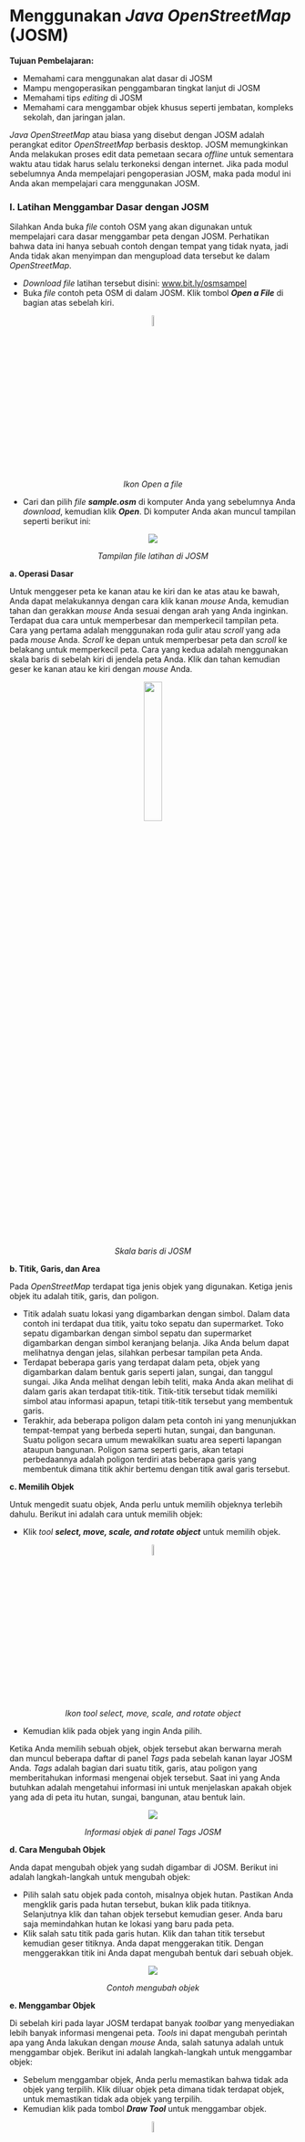 # **Menggunakan _Java OpenStreetMap_ (JOSM)**

**Tujuan Pembelajaran:**
*   Memahami cara menggunakan alat dasar di JOSM
*   Mampu mengoperasikan penggambaran tingkat lanjut di JOSM
*   Memahami tips _editing_ di JOSM
*   Memahami cara menggambar objek khusus seperti jembatan, kompleks sekolah, dan jaringan jalan.

_Java OpenStreetMap_ atau biasa yang disebut dengan JOSM adalah perangkat editor _OpenStreetMap_ berbasis desktop. JOSM memungkinkan Anda melakukan proses edit data pemetaan secara _offline_ untuk sementara waktu atau tidak harus selalu terkoneksi dengan internet. Jika pada modul sebelumnya Anda mempelajari pengoperasian JOSM, maka pada modul ini Anda akan mempelajari cara menggunakan JOSM.

### **I. Latihan Menggambar Dasar dengan JOSM**

Silahkan Anda buka _file_ contoh OSM yang akan digunakan untuk mempelajari cara dasar menggambar peta dengan JOSM. Perhatikan bahwa data ini hanya sebuah contoh dengan tempat yang tidak nyata, jadi Anda tidak akan menyimpan dan mengupload data tersebut ke dalam _OpenStreetMap_.



*   _Download file_ latihan tersebut disini: www.bit.ly/osmsampel
*   Buka _file_ contoh peta OSM di dalam JOSM. Klik tombol **_Open a File_** di bagian atas sebelah kiri.

<p align="center">
 <img width=7% src="../images/0401_Ikon_Open_a_file.png"
</p>
<p align="center"><i>Ikon Open a file</i></p>

*   Cari dan pilih _file **sample.osm**_ di komputer Anda yang sebelumnya Anda _download_, kemudian klik **_Open_**. Di komputer Anda akan muncul tampilan seperti berikut ini:

<p align="center">
 <img src="../images/0402_Tampilan_file_latihan_di_JOSM.png"
</p>
<p align="center"><i>Tampilan file latihan di JOSM</i></p>

**a. Operasi Dasar**

Untuk menggeser peta ke kanan atau ke kiri dan ke atas atau ke bawah, Anda dapat melakukannya dengan cara klik kanan _mouse_ Anda, kemudian tahan dan gerakkan _mouse_ Anda sesuai dengan arah yang Anda inginkan. Terdapat dua cara untuk memperbesar dan memperkecil tampilan peta. Cara yang pertama adalah menggunakan roda gulir atau _scroll_ yang ada pada _mouse_ Anda. _Scroll_ ke depan untuk memperbesar peta dan _scroll_ ke belakang untuk memperkecil peta. Cara yang kedua adalah menggunakan skala baris di sebelah kiri di jendela peta Anda. Klik dan tahan kemudian geser ke kanan atau ke kiri dengan _mouse_ Anda.

<p align="center">
 <img width=25% src="../images/0403_Skala_baris_di_JOSM.png"
</p>
<p align="center"><i>Skala baris di JOSM</i></p>

**b. Titik, Garis, dan Area**

Pada _OpenStreetMap_ terdapat tiga jenis objek yang digunakan. Ketiga jenis objek itu adalah titik, garis, dan poligon.
*   Titik adalah suatu lokasi yang digambarkan dengan simbol. Dalam data contoh ini terdapat dua titik, yaitu toko sepatu dan supermarket. Toko sepatu digambarkan dengan simbol sepatu dan supermarket digambarkan dengan simbol keranjang belanja. Jika Anda belum dapat melihatnya dengan jelas, silahkan perbesar tampilan peta Anda.
*   Terdapat beberapa garis yang terdapat dalam peta, objek yang digambarkan dalam bentuk garis seperti jalan, sungai, dan tanggul sungai. Jika Anda melihat dengan lebih teliti, maka Anda akan melihat di dalam garis akan terdapat titik-titik. Titik-titik tersebut tidak memiliki simbol atau informasi apapun, tetapi titik-titik tersebut yang membentuk garis.
*   Terakhir, ada beberapa poligon dalam peta contoh ini yang menunjukkan tempat-tempat yang berbeda seperti hutan, sungai, dan bangunan. Suatu poligon secara umum mewakilkan suatu area seperti lapangan ataupun bangunan. Poligon sama seperti garis, akan tetapi perbedaannya adalah poligon terdiri atas beberapa garis yang membentuk dimana titik akhir bertemu dengan titik awal garis tersebut.

**c. Memilih Objek**

Untuk mengedit suatu objek, Anda perlu untuk memilih objeknya terlebih dahulu. Berikut ini adalah cara untuk memilih objek:

*   Klik _tool **select, move, scale, and rotate object**_ untuk memilih objek.

<p align="center">
 <img width=7% src="../images/0404_Ikon_tool_select_move_scale_and_rotate_object.png"
</p>
<p align="center"><i>Ikon tool select, move, scale, and rotate object</i></p>

*   Kemudian klik pada objek yang ingin Anda pilih.

Ketika Anda memilih sebuah objek, objek tersebut akan berwarna merah dan muncul beberapa daftar di panel _Tags_ pada sebelah kanan layar JOSM Anda. _Tags_ adalah bagian dari suatu titik, garis, atau poligon yang memberitahukan informasi mengenai objek tersebut. Saat ini yang Anda butuhkan adalah mengetahui informasi ini untuk menjelaskan apakah objek yang ada di peta itu hutan, sungai, bangunan, atau bentuk lain.

<p align="center">
 <img src="../images/0405_Informasi_objek_di_panel_Tags_JOSM.png"
</p>
<p align="center"><i>Informasi objek di panel Tags JOSM</i></p>

**d. Cara Mengubah Objek**

Anda dapat mengubah objek yang sudah digambar di JOSM. Berikut ini adalah langkah-langkah untuk mengubah objek:
*   Pilih salah satu objek pada contoh, misalnya objek hutan. Pastikan Anda mengklik garis pada hutan tersebut, bukan klik pada titiknya. Selanjutnya klik dan tahan objek tersebut kemudian geser. Anda baru saja memindahkan hutan ke lokasi yang baru pada peta.
*   Klik salah satu titik pada garis  hutan. Klik dan tahan titik tersebut kemudian geser titiknya. Anda dapat menggerakan titik. Dengan menggerakkan titik ini Anda dapat mengubah bentuk dari sebuah objek.

<p align="center">
 <img src="../images/0406_Contoh_mengubah_objek.png"
</p>
<p align="center"><i>Contoh mengubah objek</i></p>

**e. Menggambar Objek**

Di sebelah kiri pada layar JOSM terdapat banyak _toolbar_ yang menyediakan lebih banyak informasi mengenai peta. _Tools_ ini dapat mengubah perintah apa yang Anda lakukan dengan _mouse_ Anda, salah satunya adalah untuk menggambar objek. Berikut ini adalah langkah-langkah untuk menggambar objek:
*   Sebelum menggambar objek, Anda perlu memastikan bahwa tidak ada objek yang terpilih. Klik diluar objek peta dimana tidak terdapat objek, untuk memastikan tidak ada objek  yang terpilih.
*   Kemudian klik pada tombol **_Draw Tool_** untuk menggambar objek.

<p align="center">
 <img width=7% src="../images/0407_Ikon_Draw_Tool.png"
</p>
<p align="center"><i>Ikon Draw Tool</i></p>

*   Temukan area kosong pada peta, dan klik dua kali dengan _mouse_ Anda kemudian akan tergambar sebuah titik tunggal.

<p align="center">
 <img src="../images/0408_Contoh_menggambar_objek_titik.png"
</p>
<p align="center"><i>Contoh menggambar objek titik</i></p>

*   Untuk menggambar sebuah garis, klik sekali dengan _mouse_ Anda. Gerakan _mouse_ Anda dan klik kembali. Lanjutkan hingga membentuk sebuah garis. Untuk mengakhiri garis, klik dua kali pada _mouse_ Anda.

<p align="center">
 <img src="../images/0409_Contoh_menggambar_objek_garis.png"
</p>
<p align="center"><i>Contoh menggambar objek garis</i></p>

*   Gambarlah sebuah poligon dengan cara yang sama seperti menggambar garis, tetapi untuk mengakhiri poligon dengan klik dua kali di atas titik yang pertama kali Anda buat.

<p align="center">
 <img src="../images/0410_Contoh_menggambar_objek_poligon.png"
</p>
<p align="center"><i>Contoh menggambar objek poligon</i></p>

**f. Cara Menambahkan _Presets_**

Sekarang Anda telah memahami bagaimana cara untuk menggambar titik, garis, dan poligon. Akan tetapi Anda masih belum memberikan informasi mengenai objek tersebut. Di _OpenStreetMap_ memberikan informasi mengenai objek yang Anda gambar adalah suatu kewajiban, apakah objek tersebut adalah sekolah, rumah sakit, kantor pemerintahan dan apakah objek yang Anda buat itu bangunan atau sesuatu yang lain. Hal ini diwajibkan agar orang lain dapat mengetahui informasi objek tersebut. Untuk memberikan informasi terhadap objek yang Anda buat atau edit, Anda perlu memasukkan _presets_ di objek tersebut. Berikut ini adalah langkah-langkahnya:
*   Klik tombol **_Select_** pada _toolbar_ sebelah kiri di JOSM.
*   Pilih objek yang ingin ditambahkan _preset_.
*   Pilih menu **_Presets_** pada bagian atas JOSM. Gerakkan mouse Anda ke sub-menu jenis objek yang ingin Anda tentukan.

<p align="center">
 <img src="../images/0411_Memasukkan_preset.png"
</p>
<p align="center"><i>Memasukkan preset</i></p>

*   Jika Anda kesulitan mencari pada sub-menu, Anda dapat klik di bagian **_Search preset_** atau dengan menekan tombol **F3** pada _keyboard_ Anda.
*   Kemudian akan muncul jendela _search preset_. Anda dapat langsung mengetik jenis objeknya, misalnya **dokter gigi**. Kemudian klik **_Select_**.

<p align="center">
 <img src="../images/0412_Jendela_search_preset.png"
</p>
<p align="center"><i>Jendela search preset</i></p>

*   Selanjutnya akan muncul jendela mengenai informasi objek yang Anda petakan. Informasi ini tidak wajib diisi semua, hanya yang Anda ketahui saja. Jika Anda mengetahui semua informasinya silahkan diisi. Jika tidak tahu dilewatkan saja, kemudian klik **_Apply Preset_**. Jika semuanya berjalan dengan lancar, titik, garis, atau poligon yang Anda buat akan berubah warna atau memiliki suatu simbol. Perubahan ini tergantung dari informasi yang Anda masukkan ke dalam objek tersebut.

<p align="center">
 <img src="../images/0413_Jendela_informasi_objek.png"
</p>
<p align="center"><i>Jendela informasi objek</i></p>

### **II. Latihan Menggambar Tingkat Lanjut dengan JOSM**
Pada sesi sebelumnya Anda telah menginstal JOSM dan mempelajari bagaimana melakukan operasi dasar di JOSM seperti menggambar titik, garis, dan poligon. Anda juga telah dapat menambahkan preset ke objek yang Anda buat untuk melampirkan informasi mengenai objek tersebut. Pada akhirnya, Anda dapat menggambar peta Anda sendiri di JOSM.  Pada sesi ini Anda akan mempelajari bagaimana tahapan-tahapan yang tepat dalam mengedit peta _OpenStreetMap_ di JOSM dan juga bagaimana Anda bisa memaksimalkan beberapa alat yang ada di JOSM untuk membantu Anda dalam melakukan _editing_.

**a. Alat Menggambar Tingkat Lanjut di JOSM**

Pada materi ini Anda akan mempelajari beberapa _tools_ dasar dan teknik yang ada untuk menggambar fitur peta di JOSM. Anda akan mempelajari lebih detail untuk _tools_ menggambar lanjutan yang akan membantu Anda dalam melakukan pemetaan di JOSM. Silakan Anda _download_ di www.bit.ly/toolsbahasa kemudian buka JOSM dan file yang telah di-_download_. Tampilan pada JOSM Anda akan seperti di bawah ini:

<p align="center">
 <img src="../images/0414_Tampilan_file_latihan_mengedit_di_JOSM.png"
</p>
<p align="center"><i>Tampilan file latihan mengedit di JOSM</i></p>

JOSM memiliki _tools_ yang akan memudahkan Anda dalam mengedit baik garis atau poligon. _Tools_ ini dapat ditemukan di menu **_Tools_** di bagian atas JOSM. Jika Anda klik pada menu _Tools_ di bagian atas JOSM, Anda akan melihat bahwa terdapat banyak fungsi yang dapat membantu Anda dalam menggambar garis dan poligon, dan juga mengedit objek pada peta.

<p align="center">
 <img src="../images/0415_Pilihan_yang_ada_di_menu_tools_JOSM.png"
</p>
<p align="center"><i>Pilihan yang ada di menu tools JOSM</i></p>

Dalam mengaplikasikan fungsi dalam menu ini, Anda terlebih dahulu harus memilih sebuah titik, garis, atau poligon pada bidang peta. _File_ contoh yang telah Anda _download_ berisi berbagai macam elemen yang berlabelkan nama alat yang berbeda-beda di dalam menu. Anda dapat mencoba masing-masing _tools_ menggunakan _file_ contoh. Penjelasan mengenai beberapa _tools_ lainnya disediakan di bawah ini:

*   **_Split Way_** (Memisahkan Segmen Garis/_Way_).
    _Split Way_ digunakan untuk membagi sebuah segmen garis menjadi dua segmen garis yang terpisah. Ini berguna jika Anda ingin menambahkan atribut ke bagian jalan yang berbeda, seperti jembatan atau jalan yang berbeda nama. Untuk menggunakan fungsi ini, pilih sebuah titik di tengah segmen garis yang Anda ingin potong, kemudian klik **_Split Way_** dari menu _Tools_, dan garis Anda akan terpotong menjadi dua. Tombol pintas untuk melakukan _split way_ adalah tombol **P** pada _keyboard_ setelah anda memilih salah satu titik pada garis.

<p align="center">
 <img src="../images/0416_Tampilan_split_way.png"
</p>
<p align="center"><i>Tampilan split way</i></p>

Setelah Anda melakukan _split way_, Anda dapat menambahkan informasi mengenai masing-masing segmen jalan yang sudah dipisah, misalnya seperti memberikan nama jalan pada kedua jalan.

*   **_Combine Way_** (menggabungkan segmen garis/_way_).
    _Combine way_ ini adalah kebalikan dari _Split Way_, digunakan untuk menggabungkan dua segmen garis menjadi satu segmen garis. Kedua segmen garis ini harus saling terhubung dengan titik yang sama. Untuk menggunakan fungsi ini, pilih kedua garis yang ingin Anda gabungkan. Anda dapat memilih lebih dari satu objek dengan menahan tombol _shift_ pada _keyboard_ Anda dan klik di kedua garisnya. Ketika Anda telah memilih kedua garis tersebut, klik **_Combine Way_** dari menu _Tools_. Kedua segmen garis tersebut akan menyatu jadi satu segmen garis. Tombol pintas untuk melakukan _combine way_ adalah tombol **C** pada _keyboard_ setelah anda mengklik kedua garis.

<p align="center">
 <img src="../images/0417_Tampilan_combine_way.png"
</p>
<p align="center"><i>Tampilan combine way</i></p>

<p align="center">
 <img width=120% src="../images/0418_Hasil_menggabungkan_Garis_Way_JOSM.png"
</p>
<p align="center"><i>Hasil menggabungkan Garis/Way JOSM</i></p>

Jika Anda menggabungkan jalan yang memiliki arah yang berbeda, Anda akan mendapatkan peringatan seperti di bawah ini. Peringatan tersebut berarti jika jalan yang terhubung dan memiliki arah yang sama. Jika Anda yakin untuk menggabungkan kedua jalan tersebut, silakan Anda klik **_Reverse and Combine_**.

<p align="center">
 <img src="../images/0419_Peringatan_change_directions.png"
</p>
<p align="center"><i>Peringatan change directions</i></p>

*   **_Reverse Way_** (membalikkan garis/_way_). 
    _Reverse way_ digunakan untuk mengubah arah pada garis. Semua garis di dalam OSM memiliki sebuah arah, yang ditunjukkan di dalam JOSM dengan panah pada garis. Pengaturan arah sangat berguna untuk memetakan jalan yang memiliki satu arah dan aliran sungai (hulu ke hilir). Pada kasus ini, Anda mungkin perlu membalikkan arah garis sehingga garis tersebut dalam arah yang benar. Cara untuk menggunakan _reverse way_ ini adalah klik pada garis yang ingin Anda ubah arahnya, kemudian ke menu _tools_ dan klik **_Reverse Ways_**. Tombol pintas untuk melakukan _reverse way_ adalah tombol **R** pada _keyboard_.

<p align="center">
 <img src="../images/0420_Tampilan_reverse_ways.png"
</p>
<p align="center"><i>Tampilan reverse way</i></p>

*   **_Simplify Way_** (sederhanakan jalur)
    Jika garis Anda memiliki terlalu banyak titik di dalamnya dan Anda ingin membuatnya lebih sederhana, menu _simplify way_ akan menghapus beberapa titik yang ada pada sebuah garis. _Tool_ ini juga digunakan untuk mempercepat saat _upload_ data karena menghapus beberapa nodes/titik yang berada di satu garis. Cara untuk menggunakan _simplify way_ adalah klik pada garis yang ingin Anda sederhanakan, kemudian ke menu _tools_ dan klik **_Simplify Way_**. Tombol pintas untuk melakukan _simplify way_ adalah tombol **Shift+Y** pada _keyboard._

<p align="center">
 <img src="../images/0421_Tampilan_simplify_way.png"
</p>
<p align="center"><i>Tampilan simplify way</i></p>

*   **_Align Nodes in Circle_** (Sejajarkan _Node_ Membentuk Lingkaran).
    Jika Anda mengalami kesulitan dalam menggambar bentuk lingkaran di dalam OSM, maka Anda dapat menggunakan _tools_ ini untuk membuat bentuk lingkaran secara sempurna. Cara untuk menggunakan _align nodes in circle_ ini adalah klik pada garis yang ingin Anda sederhanakan, kemudian ke menu _tools_ dan klik **_Align Nodes in Circle_**. Tombol pintas untuk melakukan _align nodes in circle_ adalah tombol **O** pada _keyboard._

<p align="center">
 <img src="../images/0422_Tampilan_Align_Nodes_in_Circle.png"
</p>
<p align="center"><i>Tampilan Align Nodes in Circle</i></p>

*   **_Create Circle_** (Buat Lingkaran)
    Sebagai alternatif untuk membuat lingkaran, Anda dapat menggunakan _tool create circle_. _Tool_ ini akan membuat lingkaran dari diameter lingkaran (hanya memerlukan sebuah garis yang terdiri atas dua titik). Cara untuk menggunakan _create circle_ ini adalah gambar sebuah garis yang mewakili diameter dari lingkaran yang Anda inginkan, dan kemudian ke menu tools dan klik **_Create Circle_**. Tombol pintas untuk melakukan _create circle_ adalah tombol **Shift+O** pada _keyboard._

<p align="center">
 <img src="../images/0423_Tampilan_create_cirle.png"
</p>
<p align="center"><i>Tampilan create cirle</i></p>

*   **_Align Nodes in Line_** (Sejajarkan Node dalam Garis/_Way_)
    Fungsi ini digunakan untuk mengubah garis yang tidak beraturan menjadi bentuk yang lurus. Hati-hati karena hal ini memiliki kecenderungan untuk pergeseran garis walaupun sedikit. Perlu diingat, fungsi ini akan meluruskan bentuk garis sesuai letak titik awal dan akhir garis tersebut. Cara untuk menggunakan _align nodes in line_ ini adalah klik garis yang ingin Anda sejajarkan, dan kemudian ke menu tools dan klik **_Align Nodes in Line_**. Tombol pintas untuk melakukan _align nodes in line_ adalah tombol **L** pada _keyboard_.

<p align="center">
 <img src="../images/0424_Tampilan_align_nodes_in_line.png"
</p>
<p align="center"><i>Tampilan align nodes in line</i></p>

<p align="center">
 <img src="../images/0425_Contoh_setelah_menggunakan_align_nodes_in_line.png"
</p>
<p align="center"><i>Contoh setelah menggunakan align nodes in line</i></p>

*   **_Orthogonalize Shape_** (Ortogonalisasi Bentuk)
    _Orthogonalize shape_ sangat berguna untuk membuat gambar poligon yang memiliki sudut-sudut tidak teratur menjadi bentuk persegi, contohnya adalah bentuk bangunan. Setelah Anda menggambar sebuah bangunan, fungsi ini akan membentuk menjadi bangunan yang memiliki sudut  persegi 90’. Cara untuk menggunakan _orthogonalize shape_ ini adalah klik objek yang ingin Anda ubah bentuknya, dan kemudian ke menu _tools_ dan pilih **_Orthogonalize Shape_**. Tombol pintas untuk melakukan _orthogonalize shape_ adalah tombol **Q** pada _keyboard_.

<p align="center">
 <img src="../images/0426_Tampilan_orthogonalize_shape.png"
</p>
<p align="center"><i>Tampilan orthogonalize shape</i></p>

<p align="center">
 <img src="../images/0427_Contoh_setelah_menggunakan_orthogonalize_shape.png"
</p>
<p align="center"><i>Contoh setelah menggunakan orthogonalize shape</i></p>

*   **_Unglue Way_** (Memisahkan Titik/Garis)
    _Unglue way_ berfungsi untuk melepaskan titik-titik yang terhubung. _Unglue way_ berguna ketika dua objek berada di titik yang sama padahal seharusnya mereka tidak menempel. Sebagai contoh, kesalahan yang sering terjadi adalah sebuah jalan memiliki titik yang sama dengan sudut bangunan. Tentu saja di lapangan, jalan tidak mungkin bergabung dengan bangunan, sehingga ini adalah suatu kesalahan. Untuk memperbaikinya Anda dapat melepaskan objek satu dengan yang lain. Cara untuk menggunakan _unglue way_ ini adalah klik titik yang saling menempel antara dua objek, dan kemudian ke menu tools dan pilih **_Unglue Way_**. Tombol pintas untuk melakukan _unglue way_ adalah tombol **G** pada _keyboard_. Perlu Anda perhatikan ketika Anda sudah menggunakan _tool_ ini, antara kedua objek yang sebelumnya saling menempel, tidak langsung otomatis terpisah, tetapi harus Anda menggeser salah satu objeknya.

<p align="center">
 <img src="../images/0428_Tampilan_unglue_way.png"
</p>
<p align="center"><i>Tampilan unglue way</i></p>

<p align="center">
 <img src="../images/0429_Contoh_setelah_menggunakan_unglue_way.png"
</p>
<p align="center"><i>Contoh setelah menggunakan unglue way</i></p>

Sering kali terdapat pertanyaan bagaimana cara untuk memutar sebuah garis atau poligon setelah objek tersebut tergambar. Cara untuk memutar objek tersebut adalah sebagai berikut:
*   Untuk memutar sebuah objek, pertama pilih objek yang ingin Anda putar.
*   Tahan **SHIFT+CTRL** pada _keyboard_ Anda.
*   Klik dan geser _mouse_ untuk memutar.

<p align="center">
 <img width=30% src="../images/0430_Konsep_memutar_objek_di_JOSM.png"
</p>
<p align="center"><i>Konsep memutar objek di JOSM</i></p>

**b. Tombol Pintas di Keyboard**

Setelah melakukan _editing_ di _OpenStreetMap_, Anda akan menyadari bahwa Anda kesulitan untuk mencari letak _tools_ yang terdapat pada menu _Tools_. Untuk mengatasi hal ini, JOSM memiliki tombol pintas _keyboard_ untuk segala hal. Hal ini bertujuan untuk mempermudah Anda tanpa harus mengklik sebuah objek terlebih dahulu dan kemudian melalui proses menu dan sub-menu yang panjang. Anda dapat memilih objek langsung dan menekan sebuah tombol pada keyboard Anda. Berikut ini adalah beberapa tombol pintas yang sering digunakan:

Tabel Beberapa Tombol Pintas di JOSM

|No.| Perintah  | Simbol  |
|---|---|---|
|1|Aktifkan _Select Tool_|<img src="../images/0431_Select_Tool.png" width="">|
|2|Aktifkan _Draw Tool_|<img src="../images/0432_Draw_Tool.png" width="">|
|3|Aktifkan _Zoom Tool_|<img src="../images/0433_Zoom_Tool.png" width="">|
|4|Hapus objek yang terpilih|<img src="../images/0434_Hapus.png" width="">|
|5|_Zoom In_|<img src="../images/0435_Zoom_In.png" width="">|
|6|_Zoom Out_|<img src="../images/0436_Zoom_Out.png" width="">|

### **III. Tips Editing**
Ada beberapa kesalahan umum yang biasa dilakukan oleh pengguna ketika memulai menggunakan _OpenStreetMap_. Berikut ini beberapa kesalahan yang sering dilakukan dan beberapa tips atau petunjuk singkat untuk memetakan lebih baik.

**1. Objek yang Sebaiknya Tidak Terhubung**

Ketika Anda membuat poligon dan garis yang seharusnya tidak terhubung, pastikan bahwa mereka tidak terhubung oleh satu titik. Contohnya titik jalan raya sebaiknya tidak menempel ke bangunan, walaupun pada kenyataannya terdapat bangunan yang terletak di depan jalan, namun tetap ada sedikit ruang yang memisahkan antara bangunan dan jalan tersebut. Jika Anda ingin memisahkan dua atau lebih objek yang menempel di titik yang sama, pilih titik yang saling terhubung kemudian pilih menu **_Tools →  UnGlue Ways_** atau tombol pintasnya adalah tekan **G** pada keyboard, kemudian geser salah satu objeknya.

<p align="center">
 <img src="../images/0437_Objek_bangunan_dan_jalan_yang_tersambung_dan_objek_bangunan_dan_jalan_yang_terpisah.png"
</p>
<p align="center"><i>(Kiri) Objek bangunan dan jalan yang tersambung dan (Kanan) objek bangunan dan jalan yang terpisah</i></p>

**2. Objek yang Harus Terhubung**

Jika sebelumnya membahas mengenai objek yang tidak boleh terhubung, sekarang Anda akan mempelajari objek apa saja yang harus terhubung, misalnya jalan yang bersinggungan atau persimpangan seharusnya selalu terhubung pada titik. Jika mereka tidak terhubung pada satu titik, maka JOSM tidak mengetahui bahwa jalan tersebut sebenarnya saling terhubung satu sama lain. Oleh karena itu, jika terdapat jalan yang tidak saling terhubung satu sama lain, maka Anda dapat memperbaiki dengan pilih _node_/titik dari jalan yang ingin dihubungkan, kemudian pilih menu **_Tools →  Merge Nodes_** atau tekan **M** pada keyboard.

<p align="center">
 <img width=50% src="../images/0438_Jalan_harus_terhubung_satu_sama_lain.png"
</p>
<p align="center"><i>Jalan harus terhubung satu sama lain</i></p>

**3. Objek yang Saling _Overlap_ atau Tumpang Tindih**

Salah satu kesalahan umum pada saat menggambar di JOSM adalah poligon saling _overlap_, padahal seharusnya objek yang digambarkan tidak saling _overlap_. Sebuah bangunan tidak bisa _overlap_ dengan bangunan yang lain. Sebagai contoh, poligon penggunaan lahan permukiman tidak seharusnya overlap atau tumpang tindih dengan poligon kebun.

<p align="center">
 <img width=50% src="../images/0439_Contoh_poligon_yang_saling_overlap.png"
</p>
<p align="center"><i>Contoh poligon yang saling overlap</i></p>

Ada beberapa pengecualian pada aturan ini, contohnya seperti bangunan sekolah. Di dalam halaman sekolah mungkin Anda ingin mengidentifikasi bangunan menggunakan poligon, tapi mungkin Anda juga ingin membuat sebuah poligon yang meliputi seluruh halaman sekolah. Dalam kasus seperti ini, poligon diperbolehkan untuk saling overlap, tetapi aturannya adalah pastikan bahwa bangunan-bangunan secara menyeluruh berada dalam poligon penggunaan lahan.

<p align="center">
 <img src="../images/0440_Contoh_sekolah_dengan_poligon_keseluruhan_halaman_sekolah_dan_bangunannya.png"
</p>
<p align="center"><i>Contoh sekolah dengan poligon keseluruhan halaman sekolah dan bangunannya</i></p>

**4. Tips lain**

Saat menggambar di JOSM, ada beberapa kesalahan-kesalahan lain yang sering terjadi. Berikut ini adalah contoh-contoh kesalahan lainnya yang sering terjadi dan tips agar menghindari kesalahan tersebut.

Tabel Kesalahan yang Sering Terjadi dan Tipsnya

| Kesalahan  |Tips   |
|---|---|
|Tag diberikan pada node, bukan pada objek (misalnya: bangunan) <img src="../images/0441_Contoh_bangunan_yang_diberikan_tag_yang_salah_dan_benar.png" width="10000">|Satu masalah umum yang sering terjadi yaitu menambahkan tag pada node atau titik yang terdapat pada bagian dari sebuah garis atau poligon. Ini sering terjadi ketika seseorang menggambar sebuah objek, kemudian melakukan _select all)_ pada objek (memilih semua titik/_select node_ pada garis). Kemudian seseorang menambahkan _presets_, sehingga tag terdapat di setiap sudut poligon, ini adalah cara yang tidak tepat. Cara untuk menghindari hal ini, dengan klik objek secara langsung pada garis atau hindari _select all_ pada objek.|
|Persimpangan yang bertemu di sudut jalan atau persimpangan jalan harus dipisah <img src="../images/0442_Contoh_pembuatan_simpangan_yang_salah_dan_benar.png" width="">|Ketika jalan bersinggungan atau persimpangan satu sama lain di sudut jalan, Anda tidak boleh membuat garis melengkung di persimpangan. Garis seharusnya berbentuk sudut 90° dan terpisah menjadi dua segmen garis yang berbeda, seperti di kondisi yang sebenarnya di lapangan|
|Tidak ada tag pada node atau garis <img src="../images/0443_Contoh_tidak_ada_tag_pada_node_atau_garis.png" width="">|Untuk memperbaiki kesalahan ini, pilih objek dan masukan _presets_ sesuai dengan informasi objek tersebut atau bisa dihapus bila objek itu merupakan kesalahan. Hal ini dikarenakan, server OSM tidak bisa membaca sebuah objek yang tidak dilengkapi dengan presets (informasi objek).|
|Garis berada dekat dengan garis lain tetapi tidak terhubung <img src="../images/0444_Contoh_garis_jalan_yang_tidak_saling_terhubung.png" width="">|Untuk memperbaikinya, Anda dapat memilih titik dari garis yang ingin dihubungkan dan kemudian pilih _tool Draw nodes_ untuk menambahkan titik di garis yang mendatar/garis yang berada di depannya. Alternatif lainnya, Anda dapat menggunakan _tool Merge Node_ (jika di depan garis yang belum terhubung tersebut merupakan sebuah titik), caranya: 1. Pilih kedua titik yang berdekatan, yang berada di dalam kedua garis yang ingin dihubungkan. 2. Pilih _Merge Node_ yang berada di  _Menu tools_. Jika didepan garis yang belum terhubung tersebut tidak terdapat sebuah titik, Anda bisa menggunakan _tool Join Node to Way_ dengan cara: 1. Pilih titik terakhir dari garis yang belum terhubung dan juga pilih garis yang berada di depan garis yang belum terhubung. 2. Pilih _Join Node to Way_ yang Berada Di _Menu Tools_|
|Garis tidak boleh melewati bangunan <img src="../images/0445_Contoh_salah_garis_melewati_bangunan.png" width="">|Untuk mengatasinya, Anda perlu melihat menggunakan citra satelit objek mana yang berada pada lokasi yang salah. Kemudian Anda dapat menggeser objek tersebut ke tempat yang sesuai. Contoh garis yang tidak boleh melewati bangunan misalnya sungai.|

### **IV. Menggambar Objek Khusus**
Saat ini Anda telah mempelajari bagaimana cara menggambar sebuah objek di OSM dengan menggunakan JOSM dan apa saja yang harus diperhatikan dalam menggambar sebuah objek di JOSM. Ketika Anda mencoba menggambar sebuah objek menggunakan citra satelit, Anda mungkin akan menemui beberapa objek membutuhkan teknik penggambaran khusus, seperti misalnya jembatan, kompleks perkantoran, atau jalan besar yang mempunyai pembatas jalan.

**1. Menggambar jembatan**

Jembatan pada umumnya dapat dijumpai di atas suatu jaringan sungai. Namun, dalam penggambarannya di OSM, Anda tidak bisa sekedar menggambarkan suatu garis/jalan di atas sungai. Apabila hal tersebut Anda lakukan, secara teknis gambar Anda tetap dapat di-_upload_ di OSM, namun akan dianggap sebagai suatu kesalahan oleh sistem. Lalu, bagaimana cara menggambar objek jembatan yang benar? Berikut ini adalah contoh suatu area yang di dalamnya terdapat objek jembatan.

<p align="center">
 <img src="../images/0446_Contoh_objek_jembatan.png"
</p>
<p align="center"><i>Contoh objek jembatan</i></p>

Langkah digitasinya adalah sebagai berikut:
*   Gambar terlebih dahulu jaringan sungai.

<p align="center">
 <img src="../images/0447_Contoh_gambar_jaringan_sungai.png"
</p>
<p align="center"><i>Contoh gambar jaringan sungai</i></p>

*   Gambar jaringan jalan yang melintasi (di atas) sungai tersebut.

<p align="center">
 <img src="../images/0448_Contoh_gambar_jaringan_jalan_di_atas_sungai.png"
</p>
<p align="center"><i>Contoh gambar jaringan jalan di atas sungai</i></p>

*   Perbesar tampilan pada citra satelit, maka Anda akan melihat ujung kiri dan ujung kanan jembatan.

<p align="center">
 <img src="../images/0449_Contoh_gambar_ujung_jembatan.png"
</p>
<p align="center"><i>Contoh gambar ujung jembatan</i></p>

*   Pada garis jaringan jalan, buatlah titik/_node_ yang bertepatan dengan ujung kiri dan ujung kanan jembatan.

<p align="center">
 <img src="../images/0450_Gambar_titik_di_setiap_ujung_jembatan.png"
</p>
<p align="center"><i>Gambar titik di setiap ujung jembatan</i></p>

*   Selanjutnya, Anda akan memisahkan garis yang merupakan jembatan dan garis yang hanya merupakan jaringan jalan. Untuk melakukan pemisahan garis (_split way_), caranya adalah klik kedua _node_ yang baru saja Anda buat, yang merupakan ujung kiri dan kanan jembatan kemudian menuju menu **_Tools →  Split Way_**.

<p align="center">
 <img src="../images/0451_Contoh_split_way.png"
</p>
<p align="center"><i>Contoh split way</i></p>

* Maka, garis yang semula merupakan 1 ruas jaringan jalan saja, kini telah terbagi menjadi 3 ruas, yaitu (1) jaringan jalan di sebelah kiri jembatan, (2) jembatan, (3) jaringan jalan di sebelah kanan jembatan.

<p align="center">
 <img src="../images/0452_Jalan_sudah_terbagi_menjadi_tiga_segmen.png"
</p>
<p align="center"><i>Jalan sudah terbagi menjadi tiga segmen</i></p>

*   Setelah objek jembatan tergambarkan sebagai objek sendiri, langkah selanjutnya adalah memberi _tag_/keterangan bahwa objek tersebut adalah suatu jembatan. Sekarang, klik pada objek jembatan, kemudian klik menu **_Preset →  Man Made → Bridges → Bridge_**.

<p align="center">
 <img src="../images/0453_Cara_menambahkan_jembatan.png"
</p>
<p align="center"><i>Cara menambahkan jembatan</i></p>

*   Akan terbuka kotak dialog _preset_ jembatan (_bridges_). Cukup isikan keterangan **Bridge=yes** dan **Layer=1**. Layer=1 ini berfungsi untuk menambahkan informasi bahwa jembatan tersebut berada di satu tingkat lebih tinggi dibandingkan dengan dasarnya.

<p align="center">
 <img src="../images/0454_Informasi_yang_harus_diisi_untuk_jembatan.png"
</p>
<p align="center"><i>Informasi yang harus diisi untuk jembatan</i></p>

*   Selesai.

<p align="center">
 <img src="../images/0455_Contoh_gambar_jembatan_yang_sudah_berhasil_dibuat.png"
</p>
<p align="center"><i>Contoh gambar jembatan yang sudah berhasil dibuat</i></p>

<p align="center">
 <img src="../images/0456_Contoh_gambar_jembatan_dan_informasinya_di_bagian_panel_tags.png"
</p>
<p align="center"><i>Contoh gambar jembatan dan informasinya di bagian panel tags</i></p>

**2. Menggambar Kompleks Sekolah, Perkantor, atau Gedung**

Suatu sekolah, rumah sakit, atau perkantoran pada umumnya tidak berdiri sendiri, melainkan terdiri dari beberapa bangunan di dalamnya. Dalam sub-bab ini, akan dibahas bagaimana menggambar sebuah kompleks sekolah yang memiliki beberapa bangunan dan objek di dalamnya. Lihat contoh gambar di bawah ini:

<p align="center">
 <img src="../images/0457_Contoh_beberapa_bangunan_sekolah.png"
</p>
<p align="center"><i>Contoh beberapa bangunan sekolah</i></p>

Beberapa orang menggambarkannya sebagai suatu kompleks bangunan yang sangat besar, yang dibatasi oleh pagar yang mengitari (lihat gambar a). Sebagian yang lain menggambarkan setiap bangunan di dalam kompleks tersebut secara terpisah, kemudian setiap bangunan  diberi nama/keterangan sesuai dengan nama/keterangan sekolah tersebut (gambar b). Dengan cara yang seperti itu, maka akan terhitung bahwa pada lokasi tersebut terdapat lebih dari 1 sekolah. Hal tersebut bukanlah cara penggambaran yang benar.

<p align="center">
 <img src="../images/0458_Gambar_a_dan_gambar_b.png"
</p>
<p align="center"><i>Gambar a dan gambar b</i></p>

Lalu bagaimana cara penggambaran yang benar untuk suatu objek yang merupakan suatu kompleks, yang terdiri atas bangunan-bangunan lain yang lebih kecil? Berikut ini adalah langkah-langkahnya:
*   Pertama, gambarlah elemen-elemen/bagian-bagian dari sekolah tersebut yang berada di dalam area pagar/batas terluar sekolah, misalnya gedung ruang kelas, gedung parkir, masjid, lapangan, dan taman. Berikan _tag_ sesuai jenis objek.

<p align="center">
 <img src="../images/0459_Contoh_gambar_objek_objek_yang_terdapat_di_dalam_sekolah.png"
</p>
<p align="center"><i>Contoh gambar objek-objek yang terdapat di dalam sekolah</i></p>

*   Setelah semua elemen tergambar, gambarlah pagar/batas terluar dari sekolah tersebut, dengan memberikan _tag **amenity=school.**_

<p align="center">
 <img src="../images/0460_Gambar_garis_terluar_dari_sekolah.png"
</p>
<p align="center"><i>Gambar garis terluar dari sekolah</i></p>

Jika sudah tergambar seperti gambar di atas, maka Anda sudah berhasil membuat gambar lingkungan sekolah dengan benar.

**3. Menggambar Jaringan Jalan Dengan Pembatas Jalan**

Suatu jaringan jalan dapat dijumpai dalam wujud yang sederhana (lebar 1-3 meter dan tanpa pembatas) (gambar a), namun dapat pula dijumpai dalam wujud yang kompleks, yang sangat lebar (mencapai 10-20 meter) dan terdapat pembatas jalan (gambar b). 

<p align="center">
 <img src="../images/0461_Gambar_a_dan_Gambar_b.png"
</p>
<p align="center"><i>Gambar a dan Gambar b</i></p>

Untuk menggambar jaringan jalan yang sederhana, tentulah sangat mudah, yaitu cukup menggambarkannya dengan satu garis. Namun, untuk menggambar jaringan jalan yang terdapat pembatas di tengah jaringan jalan tersebut, Anda harus menggambar ruas yang dipisahkan menjadi ruas jalan yang berbeda.  Di bawah ini  adalah sebagian dari ruas jalan Thamrin, Jakarta Pusat. Jalan ini memiliki lebar kurang lebih 40 meter, dan terdapat pembatas di tengah jalan, yang memisahkan arus kendaraan dari arah utara dan kendaraan dari arah selatan. 

<p align="center">
 <img src="../images/0462_Sebagian_Jalan_Thamrin.png"
</p>
<p align="center"><i>Sebagian Jalan Thamrin</i></p>

Untuk menggambarkan Jalan Thamrin tersebut, Anda harus menggambarkannya dengan dua garis,  yang nantinya akan menggambarkan ruas jalan yang dilewati oleh kendaraan dari arah utara dan ruas jalan yang dilewati oleh kendaraan dari arah selatan. Berikut ini adalah langkah-langkah untuk menggambar jalan seperti Jalan Thamrin.

*   Pertama, gambarlah garis dari bawah ke atas (selatan ke utara), kemudian beri _tag **highway=primary**_, **_name=Jalan Thamrin_**, dan **_oneway=yes_**. Selanjutnya, gambarlah garis dari atas ke bawah (utara ke selatan), kemudian beri tag **_highway=primary_** dan **_name=Jalan Thamrin_** dan **_oneway=yes_**. 

<p align="center">
 <img src="../images/0463_Gambar_jalan_dari_bawah_ke_atas_selatan_ke_utara.png"
</p>
<p align="center"><i>Gambar jalan dari bawah ke atas (selatan ke utara)</i></p>

<p align="center">
 <img src="../images/0464_Gambar_jalan_dari_atas_ke_bawah_utara_ke_selatan.png"
</p>
<p align="center"><i>Gambar jalan dari atas ke bawah (utara ke selatan)</i></p>

Perhatikan arah panah pada kedua garis berbeda. Pada garis pertama, arah panah ke atas, artinya ruas jalan tersebut adalah ruas jalan yang dilewati oleh kendaraan dari arah selatan ke arah utara. Pada garis kedua arah panah ke bawah, artinya ruas jalan tersebut adalah ruas jalan yang dilewati oleh kendaraan dari arah utara ke arah selatan.

Jika suatu jalan terdiri atas empat ruas yang berbeda (berarti terdapat 3 pembatas jalan), misalnya jalur lambat arah ke utara, jalur cepat arah ke utara, jalur lambat arah ke selatan, dan jalur cepat arah ke selatan; maka Anda harus menggambarkan jalan tersebut dengan 4 garis. Kondisi tersebut misalnya dijumpai di Jalan Sudirman, Jakarta Pusat.

<p align="center">
 <img width=50% src="../images/0465_Salah_satu_bagian_Jalan_Sudirman_Jakarta_Pusat.png"
</p>
<p align="center"><i>Salah satu bagian Jalan Sudirman, Jakarta Pusat, yang terdiri dari empat ruas (tiga pembatas jalan)</i></p>

<p align="center">
 <img src="../images/0466_Tampilan_ruas_jalan_di_atas_pada_citra_satelit.png"
</p>
<p align="center"><i>Tampilan ruas jalan di atas, pada citra satelit</i></p>

<p align="center">
 <img src="../images/0467_Ruas_jalan_tersebut_meskipun_merupakan_1_jalan_yang_sama_yaitu_jalan_sudirman.png"
</p>
<p align="center"><i>Ruas jalan tersebut, meskipun merupakan 1 jalan yang sama, yaitu Jalan Sudirman, namun terdiri dari 4 ruas; pada OSM, digambarkan dengan 4 garis yang berbeda</i></p>

**RINGKASAN**

Selamat! Jika semua berjalan dengan baik, Anda sudah mempelajari bagaimana menggunakan _tools_ atau alat-alat menggambar pada JOSM yang dapat membantu Anda dapat memetakan objek-objek di OSM. Anda juga sudah mempelajari tips-tips editing yang akan berguna pada saat Anda editing menggunakan JOSM. Pada bab selanjutnya, Anda akan melihat lebih dekat bagaimana proses mengedit peta OSM di JOSM.
